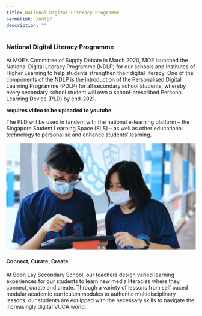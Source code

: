 ```yaml
---
title: National Digital Literacy Programme
permalink: /ndlp/
description: ""
---
```

### **National Digital Literacy Programme**
At MOE’s Committee of Supply Debate in March 2020, MOE launched the National Digital Literacy Programme (NDLP) for our schools and Institutes of Higher Learning to help students strengthen their digital literacy. One of the components of the NDLP is the introduction of the Personalised Digital Learning Programme (PDLP) for all secondary school students, whereby every secondary school student will own a school-prescribed Personal Learning Device (PLD) by end-2021.

**requires video to be uploaded to youtube**

The PLD will be used in tandem with the national e-learning platform – the Singapore Student Learning Space (SLS) – as well as other educational technology to personalise and enhance students’ learning.

![](/images/ndlp1.jpg)

#### **Connect, Curate, Create**
At Boon Lay Secondary School, our teachers design varied learning experiences for our students to learn new media literacies where they connect, curate and create. Through a variety of lessons from self paced modular academic curriculum modules to authentic multidisciplinary lessons, our students are equipped with the necessary skills to navigate the increasingly digital VUCA world.

